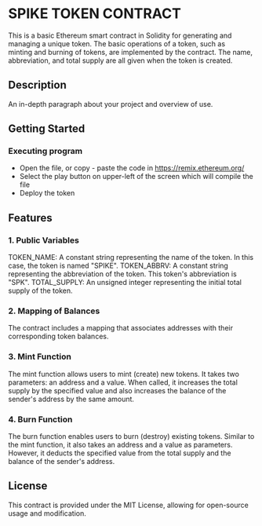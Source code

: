 # SPIKE TOKEN CONTRACT

This is a basic Ethereum smart contract in Solidity for generating and managing a unique token. The basic operations of a token, such as minting and burning of tokens, are implemented by the contract. The name, abbreviation, and total supply are all given when the token is created.

## Description

An in-depth paragraph about your project and overview of use.

## Getting Started

### Executing program

* Open the file, or copy - paste the code in https://remix.ethereum.org/
* Select the play button on upper-left of the screen which will compile the file
* Deploy the token

## Features

### 1. Public Variables
TOKEN_NAME: A constant string representing the name of the token. In this case, the token is named "SPIKE".
TOKEN_ABBRV: A constant string representing the abbreviation of the token. This token's abbreviation is "SPK".
TOTAL_SUPPLY: An unsigned integer representing the initial total supply of the token.
### 2. Mapping of Balances
The contract includes a mapping that associates addresses with their corresponding token balances.

### 3. Mint Function
The mint function allows users to mint (create) new tokens. It takes two parameters: an address and a value. When called, it increases the total supply by the specified value and also increases the balance of the sender's address by the same amount.

### 4. Burn Function
The burn function enables users to burn (destroy) existing tokens. Similar to the mint function, it also takes an address and a value as parameters. However, it deducts the specified value from the total supply and the balance of the sender's address.




## License

This contract is provided under the MIT License, allowing for open-source usage and modification.
